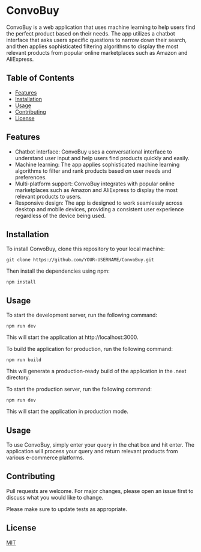 # ConvoBuy

ConvoBuy is a web application that uses machine learning to help users find the perfect product based on their needs. The app utilizes a chatbot interface that asks users specific questions to narrow down their search, and then applies sophisticated filtering algorithms to display the most relevant products from popular online marketplaces such as Amazon and AliExpress.

## Table of Contents

- [Features](#features)
- [Installation](#installation)
- [Usage](#usage)
- [Contributing](#contributing)
- [License](#license)

## Features

- Chatbot interface: ConvoBuy uses a conversational interface to understand user input and help users find products quickly and easily.
- Machine learning: The app applies sophisticated machine learning algorithms to filter and rank products based on user needs and preferences.
- Multi-platform support: ConvoBuy integrates with popular online marketplaces such as Amazon and AliExpress to display the most relevant products to users.
- Responsive design: The app is designed to work seamlessly across desktop and mobile devices, providing a consistent user experience regardless of the device being used.

## Installation

To install ConvoBuy, clone this repository to your local machine:

```
git clone https://github.com/YOUR-USERNAME/ConvoBuy.git
```

Then install the dependencies using npm:

```
npm install
```

## Usage
To start the development server, run the following command:

```
npm run dev
```

This will start the application at http://localhost:3000.

To build the application for production, run the following command:

```
npm run build
```

This will generate a production-ready build of the application in the .next directory.

To start the production server, run the following command:

```
npm run dev
```

This will start the application in production mode.

## Usage

To use ConvoBuy, simply enter your query in the chat box and hit enter. The application will process your query and return relevant products from various e-commerce platforms.

## Contributing

Pull requests are welcome. For major changes, please open an issue first to discuss what you would like to change.

Please make sure to update tests as appropriate.

## License

[MIT](https://choosealicense.com/licenses/mit/)
